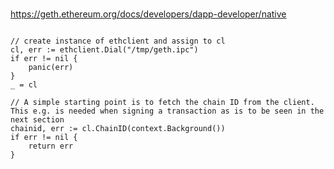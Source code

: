 #

https://geth.ethereum.org/docs/developers/dapp-developer/native

```

// create instance of ethclient and assign to cl
cl, err := ethclient.Dial("/tmp/geth.ipc")
if err != nil {
	panic(err)
}
_ = cl

// A simple starting point is to fetch the chain ID from the client. This e.g. is needed when signing a transaction as is to be seen in the next section
chainid, err := cl.ChainID(context.Background())
if err != nil {
    return err
}
```